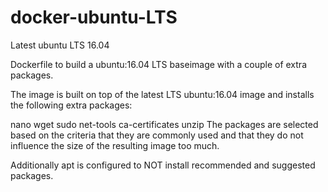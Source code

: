 # docker-ubuntu-LTS
Latest ubuntu LTS 16.04

Dockerfile to build a ubuntu:16.04 LTS baseimage with a couple of extra packages.

The image is built on top of the latest LTS ubuntu:16.04 image and installs the following extra packages:

nano
wget
sudo
net-tools
ca-certificates
unzip
The packages are selected based on the criteria that they are commonly used and that they do not influence the size of the resulting image too much.

Additionally apt is configured to NOT install recommended and suggested packages.
